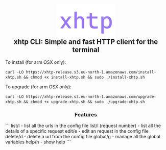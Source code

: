 <h2 align="center">
        <img height="100" alt="xhtp" src="https://github.com/Ullvar/xhtp/blob/master/docs/xhtp-logo.png" />
    <br>
    xhtp CLI: Simple and fast HTTP client for the terminal
</h2>

To install (for arm OSX only):
```
curl -LO https://xhtp-release.s3.eu-north-1.amazonaws.com/install-xhtp.sh && chmod +x install-xhtp.sh && sudo ./install-xhtp.sh
```

To upgrade (for arm OSX only):
```
curl -LO https://xhtp-release.s3.eu-north-1.amazonaws.com/upgrade-xhtp.sh && chmod +x upgrade-xhtp.sh && sudo ./upgrade-xhtp.sh
```

<h3 align="center">
    Features
</h3>
```
    list/l - list all the urls in the config file
    list/l (request number) - list all the details of a specific request 
    edit/e - edit an request in the config file
    delete/d - delete a url from the config file
    global/g - manage all the global variables
    help/h - show help
```
